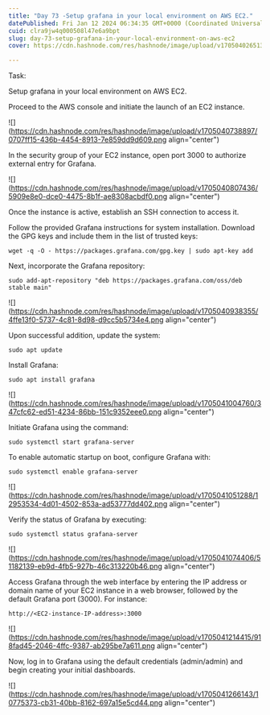 ```yaml
---
title: "Day 73 -Setup grafana in your local environment on AWS EC2."
datePublished: Fri Jan 12 2024 06:34:35 GMT+0000 (Coordinated Universal Time)
cuid: clra9jw4q000508l47e6a9bpt
slug: day-73-setup-grafana-in-your-local-environment-on-aws-ec2
cover: https://cdn.hashnode.com/res/hashnode/image/upload/v1705040265134/5fd5b73e-9f3a-48e7-859f-dd45bd50391a.jpeg

---
```


Task:

Setup grafana in your local environment on AWS EC2.

Proceed to the AWS console and initiate the launch of an EC2 instance.

![](https://cdn.hashnode.com/res/hashnode/image/upload/v1705040738897/0707ff15-436b-4454-8913-7e859dd9d609.png align="center")

In the security group of your EC2 instance, open port 3000 to authorize external entry for Grafana.

![](https://cdn.hashnode.com/res/hashnode/image/upload/v1705040807436/5909e8e0-dce0-4475-8b1f-ae8308acbdf0.png align="center")

Once the instance is active, establish an SSH connection to access it.

Follow the provided Grafana instructions for system installation. Download the GPG keys and include them in the list of trusted keys:

```plaintext
wget -q -O - https://packages.grafana.com/gpg.key | sudo apt-key add
```

Next, incorporate the Grafana repository:

```plaintext
sudo add-apt-repository "deb https://packages.grafana.com/oss/deb stable main"
```

![](https://cdn.hashnode.com/res/hashnode/image/upload/v1705040938355/4ffe13f0-5737-4c81-8d98-d9cc5b5734e4.png align="center")

Upon successful addition, update the system:

```plaintext
sudo apt update
```

Install Grafana:

```plaintext
sudo apt install grafana
```

![](https://cdn.hashnode.com/res/hashnode/image/upload/v1705041004760/347cfc62-ed51-4234-86bb-151c9352eee0.png align="center")

Initiate Grafana using the command:

```plaintext
sudo systemctl start grafana-server
```

To enable automatic startup on boot, configure Grafana with:

```plaintext
sudo systemctl enable grafana-server
```

![](https://cdn.hashnode.com/res/hashnode/image/upload/v1705041051288/12953534-4d01-4502-853a-ad53777dd402.png align="center")

Verify the status of Grafana by executing:

```plaintext
sudo systemctl status grafana-server
```

![](https://cdn.hashnode.com/res/hashnode/image/upload/v1705041074406/51182139-eb9d-4fb5-927b-46c313220b46.png align="center")

Access Grafana through the web interface by entering the IP address or domain name of your EC2 instance in a web browser, followed by the default Grafana port (3000). For instance:

```plaintext
http://<EC2-instance-IP-address>:3000
```

![](https://cdn.hashnode.com/res/hashnode/image/upload/v1705041214415/918fad45-2046-4ffc-9387-ab295be7a611.png align="center")

Now, log in to Grafana using the default credentials (admin/admin) and begin creating your initial dashboards.

![](https://cdn.hashnode.com/res/hashnode/image/upload/v1705041266143/10775373-cb31-40bb-8162-697a15e5cd44.png align="center")